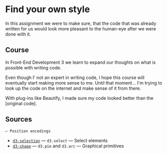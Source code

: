 # Find your own style

In this assignment we were to make sure, that the code that was already written for us would look more pleasant to the human-eye after we were done with it.

## Course

In Front-End Development 3 we learn to expand our thoughts on what is possible with writing code.  

Even though I' not an expert in writing code, I hope this course will eventually start making more sense to me. Until that moment... I'm trying to look up the code on the internet and make sense of it from there. 

With plug-ins like Beautify, I made sure my code looked better than the [original code]. 

## Sources
    — Position encodings
*   [`d3-selection`](https://github.com/d3/d3-selection#api-reference)
    — `d3.select`
    — Select elements
*   [`d3-shape`](https://github.com/d3/d3-shape#api-reference)
    — `d3.pie` and `d3.arc`
    — Graphical primitives